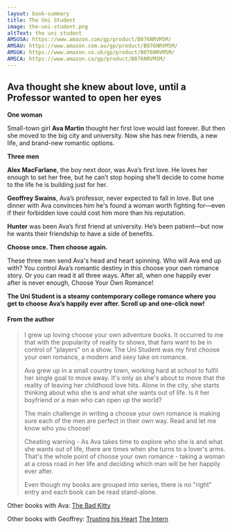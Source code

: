 ```yaml
---
layout: book-summary
title: The Uni Student
image: the-uni-student.png
altText: the uni student
AMSUSA: https://www.amazon.com/gp/product/B076NRVM5M/
AMSAU: https://www.amazon.com.au/gp/product/B076NRVM5M/
AMSUK: https://www.amazon.co.uk/gp/product/B076NRVM5M/
AMSCA: https://www.amazon.ca/gp/product/B076NRVM5M/
---
```


## Ava thought she knew about love, until a Professor wanted to open her eyes

**One woman**

Small-town girl **Ava Martin** thought her first love would last forever. But then she moved to the big city and university. Now she has new friends, a new life, and brand-new romantic options.

**Three men**

**Alex MacFarlane**, the boy next door, was Ava’s first love. He loves her enough to set her free, but he can’t stop hoping she’ll decide to come home to the life he is building just for her.

**Geoffrey Swains**, Ava’s professor, never expected to fall in love. But one dinner with Ava convinces him he's found a woman worth fighting for—even if their forbidden love could cost him more than his reputation.

**Hunter** was been Ava’s first friend at university. He’s been patient—but now he wants their friendship to have a side of benefits.


**Choose once. Then choose again.**

These three men send Ava's head and heart spinning. Who will Ava end up with? You control Ava’s romantic destiny in this choose your own romance story.  Or you can read it all three ways. After all, when one happily ever after is never enough, Choose Your Own Romance!

**The Uni Student is a steamy contemporary college romance where you get to choose Ava’s happily ever after. Scroll up and one-click now!**



#### From the author

> I grew up loving choose your own adventure books. It occurred to me that with the popularity of reality tv shows, that fans want to be in control of "players" on a show. The Uni Student was my first choose your own romance, a modern and sexy take on romance.
> 
> Ava grew up in a small country town, working hard at school to fulfil her single goal to move away. It's only as she's about to move that the reality of leaving her childhood love hits. Alone in the city, she starts thinking about who she is and what she wants out of life. Is it her boyfriend or a man who can open up the world?
> 
> The main challenge in writing a choose your own romance is making sure each of the men are perfect in their own way. Read and let me know who you choose!
> 
> Cheating warning - As Ava takes time to explore who she is and what she wants out of life, there are times when she turns to a lover's arms. That's the whole point of choose your own romance - taking a woman at a cross road in her life and deciding which man will be her happily ever after.
> 
> Even though my books are grouped into series, there is no "right" entry and each book can be read stand-alone. 

Other books with Ava: [The Bad Kitty](https://www.amazon.com/dp/B07N1XZM99/ "The Bad Kitty") 

Other books with Geoffrey: [Trusting his Heart](https://www.amazon.com/dp/B078T3LM28/ "Trusting his Heart") [The Intern](https://www.amazon.com/gp/product/B078ZW34LX/ "The Intern") 